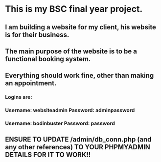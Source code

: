 # This is my BSC final year project.
## I am building a website for my client, his website is for their business.
## The main purpose of the website is to be a functional booking system.
## Everything should work fine, other than making an appointment.
### Logins are:
### Username: websiteadmin Password: adminpassword
### Username: bodinbuster Password: password

## ENSURE TO UPDATE /admin/db_conn.php (and any other references) TO YOUR PHPMYADMIN DETAILS FOR IT TO WORK!!
